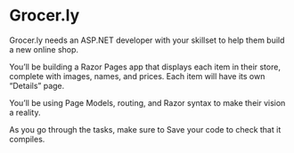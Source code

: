 # Grocer.ly
Grocer.ly needs an ASP.NET developer with your skillset to help them build a new online shop.

You’ll be building a Razor Pages app that displays each item in their store, complete with images, names, and prices. Each item will have its own “Details” page.

You’ll be using Page Models, routing, and Razor syntax to make their vision a reality.

As you go through the tasks, make sure to Save your code to check that it compiles.

